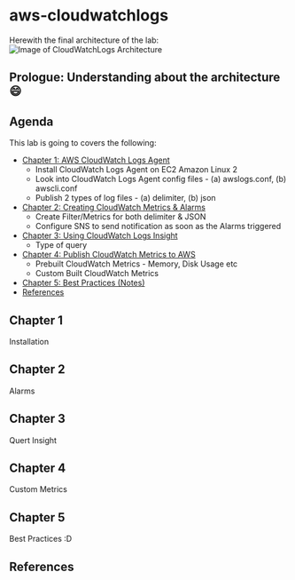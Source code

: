 # aws-cloudwatchlogs

Herewith the final architecture of the lab:
![Image of CloudWatchLogs Architecture](https://d2908q01vomqb2.cloudfront.net/fc074d501302eb2b93e2554793fcaf50b3bf7291/2018/04/25/SPO_Data-ingestion_final.png)

## Prologue: Understanding about the architecture :smile:


## Agenda
This lab is going to covers the following:
- [Chapter 1: AWS CloudWatch Logs Agent](#Chapter-1)
  - Install CloudWatch Logs Agent on EC2 Amazon Linux 2
  - Look into CloudWatch Logs Agent config files - (a) awslogs.conf, (b) awscli.conf
  - Publish 2 types of log files - (a) delimiter, (b) json
- [Chapter 2: Creating CloudWatch Metrics & Alarms](#Chapter-2)
  - Create Filter/Metrics for both delimiter & JSON
  - Configure SNS to send notification as soon as the Alarms triggered
- [Chapter 3: Using CloudWatch Logs Insight](#Chapter-3)
  - Type of query
- [Chapter 4: Publish CloudWatch Metrics to AWS](#Chapter-4)
  - Prebuilt CloudWatch Metrics - Memory, Disk Usage etc
  - Custom Built CloudWatch Metrics
- [Chapter 5: Best Practices (Notes)](#Chapter-5)
- [References](#References)


## Chapter 1
Installation


## Chapter 2
Alarms

## Chapter 3
Quert Insight

## Chapter 4
Custom Metrics

## Chapter 5
Best Practices :D

## References
